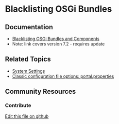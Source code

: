 # Blacklisting OSGi Bundles

## Documentation

* [Blacklisting OSGi Bundles and Components](https://portal.liferay.dev/docs/7-2/user/-/knowledge_base/u/blacklisting-osgi-bundles-and-components)
* Note: link covers version 7.2 - requires update

## Related Topics

* [System Settings](https://learn.liferay.com/dxp/7.x/en/system-administration/configuring-liferay/system-settings.html)
* [Classic configuration file options: portal.properties](https://docs.liferay.com/portal/7.3-latest/propertiesdoc/portal.properties.html)

## Community Resources


### Contribute

[Edit this file on github](https://github.com/olafk/controlpanel-documentation-docs/blob/master/md/73en/com_liferay_configuration_admin_web_portlet_SystemSettingsPortlet/com.liferay.portal.bundle.blacklist.internal.BundleBlacklistConfiguration.md)

